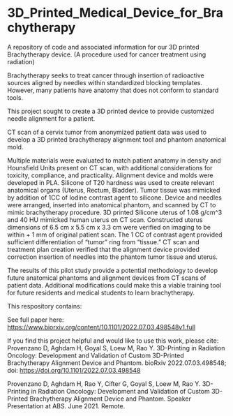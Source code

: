 # 3D_Printed_Medical_Device_for_Brachytherapy
A repository of code and associated information for our 3D printed Brachytherapy device. (A procedure used for cancer treatment using radiation)

Brachytherapy seeks to treat cancer through insertion of radioactive sources aligned by needles within standardized blocking templates. However, many patients have anatomy that does not conform to standard tools. 

This project sought to create a 3D printed device to provide customized needle alignment for a patient. 

CT scan of a cervix tumor from anonymized patient data was used to develop a 3D printed brachytherapy alignment tool and phantom anatomical mold. 

Multiple materials were evaluated to match patient anatomy in density and Hounsfield Units present on CT scan, with additional considerations for toxicity, compliance, and practicality. Alignment device and molds were developed in PLA. Silicone of T20 hardness was used to create relevant anatomical organs (Uterus, Rectum, Bladder). Tumor tissue was mimicked by addition of 1CC of Iodine contrast agent to silicone. Device and needles were arranged, inserted into anatomical phantom, and scanned by CT to mimic brachytherapy procedure. 3D printed Silicone uterus of 1.08 g/cm^3 and 40 HU mimicked human uterus on CT scan. Constructed uterus dimensions of 6.5 cm x 5.5 cm x 3.3 cm were verified on imaging to be within + 1 mm of original patient scan. The 1 CC of contrast agent provided sufficient differentiation of “tumor” ring from “tissue.” CT scan and treatment plan creation verified that the alignment device provided correction insertion of needles into the phantom tumor tissue and uterus. 

The results of this pilot study provide a potential methodology to develop future anatomical phantoms and alignment devices from CT scans of patient data. Additional modifications could make this a viable training tool for future residents and medical students to learn brachytherapy.

This respository contains:


See full paper here: https://www.biorxiv.org/content/10.1101/2022.07.03.498548v1.full

If you find this project helpful and would like to use this work, please cite:
Provenzano D, Aghdam H, Goyal S, Loew M, Rao Y. 3D-Printing in Radiation Oncology: Development and Validation of Custom 3D-Printed Brachytherapy Alignment Device and Phantom. bioRxiv 2022.07.03.498548; doi: https://doi.org/10.1101/2022.07.03.498548 

Provenzano D, Aghdam H, Rao Y, Cifter G, Goyal S, Loew M, Rao Y. 3D-Printing in Radiation Oncology: Development and Validation of Custom 3D-Printed Brachytherapy Alignment Device and Phantom. Speaker Presentation at ABS. June 2021. Remote.
